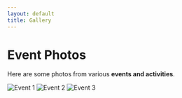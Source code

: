 ```yaml
---
layout: default
title: Gallery
---
```


# Event Photos

Here are some photos from various **events and activities**.

![Event 1](assets/event1.jpg)
![Event 2](assets/event2.jpg)
![Event 3](assets/event3.jpg)
